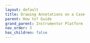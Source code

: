 ```yaml
---
layout: default
title: Drawing Annotations on a Case
parent: How to? Guide
grand_parent: Instrumentor Platform
nav_order: 3
has_children: false
---
```


